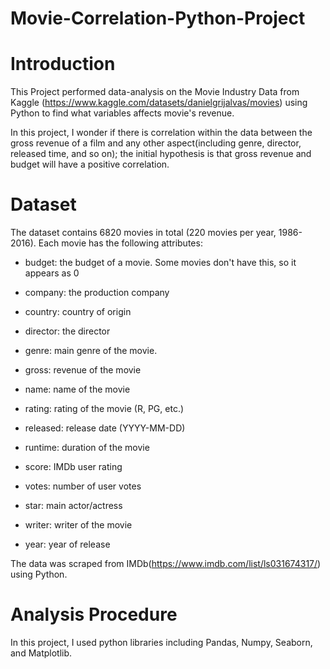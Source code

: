 # Movie-Correlation-Python-Project

# Introduction
This Project performed data-analysis on the Movie Industry Data from Kaggle (https://www.kaggle.com/datasets/danielgrijalvas/movies) using Python to find what variables affects movie's revenue.

In this project, I wonder if there is correlation within the data between the gross revenue of a film and any other aspect(including genre, director, released time, and so on); the initial hypothesis is that gross revenue and budget will have a positive correlation.

# Dataset


The dataset contains 6820 movies in total (220 movies per year, 1986-2016). Each movie has the following attributes:

- budget: the budget of a movie. Some movies don't have this, so it appears as 0

- company: the production company

- country: country of origin

- director: the director

- genre: main genre of the movie.

- gross: revenue of the movie

- name: name of the movie

- rating: rating of the movie (R, PG, etc.)

- released: release date (YYYY-MM-DD)

- runtime: duration of the movie

- score: IMDb user rating

- votes: number of user votes

- star: main actor/actress

- writer: writer of the movie

- year: year of release

The data was scraped from IMDb(https://www.imdb.com/list/ls031674317/) using Python.


# Analysis Procedure

In this project, I used python libraries including Pandas, Numpy, Seaborn, and Matplotlib.


